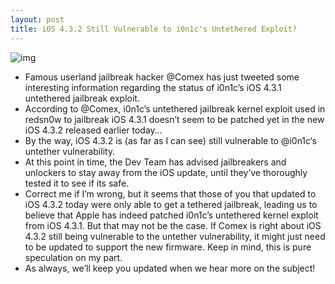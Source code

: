 ```yaml
---
layout: post
title: iOS 4.3.2 Still Vulnerable to i0n1c's Untethered Exploit?
---
```

![img](http://media.idownloadblog.com/wp-content/uploads/2011/04/Comex-Tweet.png)
* Famous userland jailbreak hacker @Comex has just tweeted some interesting information regarding the status of i0n1c’s iOS 4.3.1 untethered jailbreak exploit.
* According to @Comex, i0n1c’s untethered jailbreak kernel exploit used in redsn0w to jailbreak iOS 4.3.1 doesn’t seem to be patched yet in the new iOS 4.3.2 released earlier today…
* By the way, iOS 4.3.2 is (as far as I can see) still vulnerable to @i0n1c‘s untether vulnerability.
* At this point in time, the Dev Team has advised jailbreakers and unlockers to stay away from the iOS update, until they’ve thoroughly tested it to see if its safe.
* Correct me if I’m wrong, but it seems that those of you that updated to iOS 4.3.2 today were only able to get a tethered jailbreak, leading us to believe that Apple has indeed patched i0n1c’s untethered kernel exploit from iOS 4.3.1. But that may not be the case. If Comex is right about iOS 4.3.2 still being vulnerable to the untether vulnerability, it might just need to be updated to support the new firmware. Keep in mind, this is pure speculation on my part.
* As always, we’ll keep you updated when we hear more on the subject!

